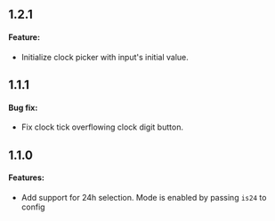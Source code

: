 ## 1.2.1
 
#### Feature:
 * Initialize clock picker with input's initial value. 
 
## 1.1.1
 
#### Bug fix:
 * Fix clock tick overflowing clock digit button.
 

## 1.1.0 

#### Features:

* Add support for 24h selection. Mode is enabled by passing `is24` to config
 
